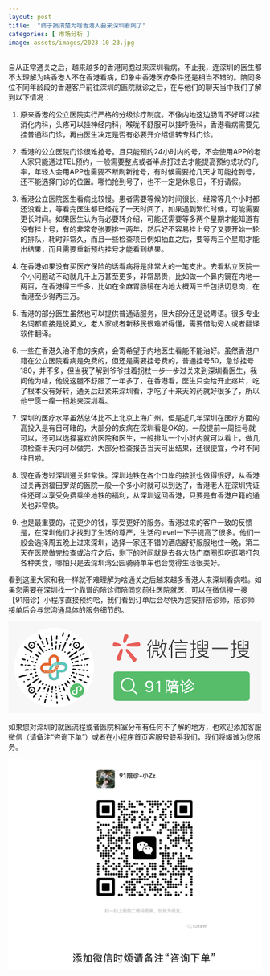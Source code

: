 ```yaml
---
layout: post
title:  "终于搞清楚为啥香港人要来深圳看病了"
categories: [ 市场分析 ]
image: assets/images/2023-10-23.jpg
---
```


自从正常通关之后，越来越多的香港同胞过来深圳看病，不止我，连深圳的医生都不太理解为啥香港人不在香港看病，印象中香港医疗条件还是相当不错的。陪同多位不同年龄段的香港客户前往深圳的医院就诊之后，在与他们的聊天当中我们了解到以下情况：

1. 原来香港的公立医院实行严格的分级诊疗制度。不像内地这边肠胃不好可以挂消化内科，头疼可以挂神经内科，喉咙不舒服可以挂呼吸科，香港看病需要先挂普通科门诊，再由医生决定是否有必要开介绍信转专科门诊。

2. 香港的公立医院门诊很难抢号。且只能预约24小时内的号，不会使用APP的老人家只能通过TEL预约，一般需要整点或者半点打过去才能提高预约成功的几率，年轻人会用APP也需要不断刷新抢号，有时候需要抢几天才可能抢到号，还不能选择门诊的位置。哪怕抢到号了，也不一定是休息日，不好请假。

3. 香港公立医院医生看病比较慢。患者需要等候的时间很长，经常等几个小时都还没看上，等看完医生都已经花了一天时间了，如果遇到繁忙时候，可能需要更长时间。如果医生认为有必要转介绍，可能还需要等多两个星期才能知道有没有挂上号，有的非常夸张要排一两年，然后好不容易挂上号了又要开始一轮的排队，耗时非常久，而且一些检查项目例如抽血之后，要等两三个星期才能出结果，而且需要重新预约挂号才能看到结果。

4. 在香港如果没有买医疗保险的话看病将是非常大的一笔支出。去看私立医院一个小问题动不动就几千上万甚至更多，非常昂贵，比如做一个鼻内镜在内地一两百，在香港得三千多，比如在全麻胃肠镜在内地大概两三千包括切息肉，在香港至少得两三万。

5. 香港的部分医生虽然也可以提供普通话服务，但大部分还是说粤语。很多专业名词都直接是说英文，老人家或者新移民很难听得懂，需要借助旁人或者翻译软件翻译。

6. 一些在香港久治不愈的疾病，会寄希望于内地医生看能不能治好。虽然香港户籍在公立医院看病是免费的，但还是需要挂号费的，普通挂号50，急诊挂号180，并不多，但当我了解到爷爷拄着拐杖一步一步过关来到深圳看医生，我问他为啥，他说这腿不舒服了一年多了，在香港看，医生只会给开止疼片，吃了根本没有好转，通关后赶紧来深圳看，才吃了十来天的药就好很多了，所以他宁愿一瘸一拐地来深圳看。

7. 深圳的医疗水平虽然总体比不上北京上海广州，但是近几年深圳在医疗方面的高投入是有目可睹的，大部分的疾病在深圳看是OK的。一般提前一周挂号就可以，还可以选择喜欢的医院和医生，一般排队一个小时内就可以看上，做几项检查半天内可以做完，大部分检查报告当天可出结果，还很便宜，今时不同往日啦。

8. 现在香港过深圳通关非常快。深圳地铁在各个口岸的接驳也做得很好，从香港过关再到福田罗湖的医院一般一个多小时就可以到达了，香港老人在深圳凭证件还可以享受免费乘坐地铁的福利，从深圳返回香港，只要是有香港户籍的通关也非常快。

9. 也是最重要的，花更少的钱，享受更好的服务。香港过来的客户一致的反馈是，在深圳他们才找到了生活的尊严，生活的level一下子提高了很多。他们一般会选择周五晚上过来深圳，选择一家还不错的酒店舒舒服服地住一晚，第二天在医院做完检查或治疗之后，剩下的时间就是去各大热门商圈逛吃逛喝打包各种美食，哪怕只是去深圳湾公园骑骑单车也会觉得生活很美好。 

看到这里大家和我一样就不难理解为啥通关之后越来越多香港人来深圳看病啦。如果您需要在深圳找一个靠谱的陪诊师陪同您前往医院就医，可以在微信搜一搜【91陪诊】小程序直接预约哈，我们看到订单后会尽快为您安排陪诊师，陪诊师接单后会与您沟通具体的服务细节的。

 ![就医找陪诊，就找91陪诊](assets/images/system/miniprogram-ad.png)

如果您对深圳的就医流程或者医院科室分布有任何不了解的地方，也欢迎添加客服微信（请备注“咨询下单”）或者在小程序首页客服号联系我们，我们将竭诚为您服务。


 ![官方客服微信](assets/images/system/client-suport.png)
